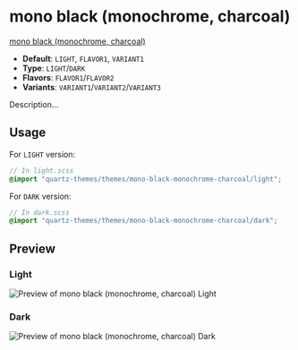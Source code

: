 # mono black (monochrome, charcoal)

[mono black (monochrome, charcoal)](https://github.com/ZeChArtiahSaher)

- **Default**: `LIGHT`, `FLAVOR1`, `VARIANT1`
- **Type**: `LIGHT`/`DARK`
- **Flavors**: `FLAVOR1`/`FLAVOR2`
- **Variants**: `VARIANT1`/`VARIANT2`/`VARIANT3`

Description...

## Usage

For `LIGHT` version:

```scss
// In light.scss
@import "quartz-themes/themes/mono-black-monochrome-charcoal/light";
```

For `DARK` version:

```scss
// In dark.scss
@import "quartz-themes/themes/mono-black-monochrome-charcoal/dark";
```

## Preview

### Light

![Preview of mono black (monochrome, charcoal) Light](preview-light.png)

### Dark

![Preview of mono black (monochrome, charcoal) Dark](preview-dark.png)
